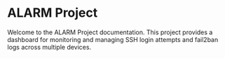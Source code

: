 # ALARM Project

Welcome to the ALARM Project documentation. This project provides a dashboard for monitoring and managing SSH login attempts and fail2ban logs across multiple devices.
